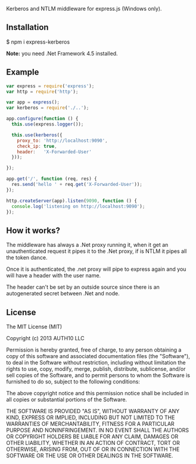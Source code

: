 Kerberos and NTLM middleware for express.js (Windows only).

## Installation

$ npm i express-kerberos

__Note:__ you need .Net Framework 4.5 installed.

## Example

~~~javascript
var express = require('express');
var http = require('http');

var app = express();
var kerberos = require('./..');

app.configure(function () {
  this.use(express.logger());

  this.use(kerberos({
    proxy_to: 'http://localhost:9090',
    check_ip: true,
    header:   'X-Forwarded-User'
  }));

});

app.get('/', function (req, res) {
  res.send('hello ' + req.get('X-Forwarded-User'));
});

http.createServer(app).listen(9090, function () {
  console.log('listening on http://localhost:9090');
});
~~~

## How it works?

The middleware has always a .Net proxy running it, when it get an unauthenticated request it pipes it to the .Net proxy, if is NTLM it pipes all the token dance.

Once it is authenticated, the .net proxy will pipe to express again and you will have a header with the user name.

The header can't be set by an outside source since there is an autogenerated secret between .Net and node.

## License

The MIT License (MIT)

Copyright (c) 2013 AUTH10 LLC

Permission is hereby granted, free of charge, to any person obtaining a copy
of this software and associated documentation files (the "Software"), to deal
in the Software without restriction, including without limitation the rights
to use, copy, modify, merge, publish, distribute, sublicense, and/or sell
copies of the Software, and to permit persons to whom the Software is
furnished to do so, subject to the following conditions:

The above copyright notice and this permission notice shall be included in
all copies or substantial portions of the Software.

THE SOFTWARE IS PROVIDED "AS IS", WITHOUT WARRANTY OF ANY KIND, EXPRESS OR
IMPLIED, INCLUDING BUT NOT LIMITED TO THE WARRANTIES OF MERCHANTABILITY,
FITNESS FOR A PARTICULAR PURPOSE AND NONINFRINGEMENT. IN NO EVENT SHALL THE
AUTHORS OR COPYRIGHT HOLDERS BE LIABLE FOR ANY CLAIM, DAMAGES OR OTHER
LIABILITY, WHETHER IN AN ACTION OF CONTRACT, TORT OR OTHERWISE, ARISING FROM,
OUT OF OR IN CONNECTION WITH THE SOFTWARE OR THE USE OR OTHER DEALINGS IN
THE SOFTWARE.
